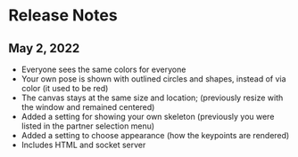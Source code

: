 # Release Notes

## May 2, 2022

- Everyone sees the same colors for everyone
- Your own pose is shown with outlined circles and shapes, instead of via color
  (it used to be red)
- The canvas stays at the same size and location; (previously resize with the
  window and remained centered)
- Added a setting for showing your own skeleton (previously you were listed in
  the partner selection menu)
- Added a setting to choose appearance (how the keypoints are rendered)
- Includes HTML and socket server
